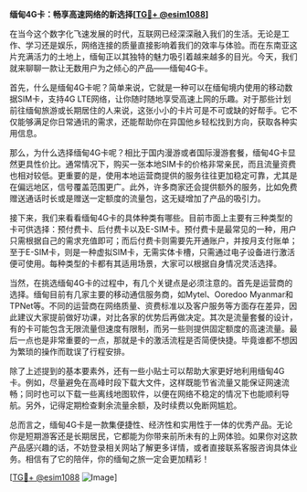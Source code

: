 **缅甸4G卡：畅享高速网络的新选择[[TG💪+ @esim1088](https://t.me/s/esim1088)]**

在当今这个数字化飞速发展的时代，互联网已经深深融入我们的生活。无论是工作、学习还是娱乐，网络连接的质量直接影响着我们的效率与体验。而在东南亚这片充满活力的土地上，缅甸正以其独特的魅力吸引着越来越多的目光。今天，我们就来聊聊一款让无数用户为之倾心的产品——缅甸4G卡。

首先，什么是缅甸4G卡呢？简单来说，它就是一种可以在缅甸境内使用的移动数据SIM卡，支持4G LTE网络，让你随时随地享受高速上网的乐趣。对于那些计划前往缅甸旅游或长期居住的人来说，这张小小的卡片可是不可或缺的好帮手。它不仅能够满足你日常通讯的需求，还能帮助你在异国他乡轻松找到方向，获取各种实用信息。

那么，为什么选择缅甸4G卡呢？相比于国内漫游或者国际漫游套餐，缅甸4G卡显然更具性价比。通常情况下，购买一张本地SIM卡的价格非常亲民，而且流量资费也相对较低。更重要的是，使用本地运营商提供的服务往往更加稳定可靠，尤其是在偏远地区，信号覆盖范围更广。此外，许多商家还会提供额外的服务，比如免费赠送通话时长或是赠送一定额度的流量包，这无疑增加了产品的吸引力。

接下来，我们来看看缅甸4G卡的具体种类有哪些。目前市面上主要有三种类型的卡可供选择：预付费卡、后付费卡以及E-SIM卡。预付费卡是最常见的一种，用户只需根据自己的需求充值即可；而后付费卡则需要先开通账户，并按月支付账单；至于E-SIM卡，则是一种虚拟SIM卡，无需实体卡槽，只需通过电子设备进行激活便可使用。每种类型的卡都有其适用场景，大家可以根据自身情况灵活选择。

当然，在挑选缅甸4G卡的过程中，有几个关键点是必须注意的。首先是运营商的选择。缅甸目前有几家主要的移动通信服务商，如Mytel、Ooredoo Myanmar和TPNet等。不同的运营商在网络质量、资费标准以及客户服务等方面存在差异，因此建议大家提前做好功课，对比各家的优势后再做决定。其次是流量套餐的设计，有的卡可能包含无限流量但速度有限制，而另一些则提供固定额度的高速流量。最后一点也是非常重要的一点，那就是卡的激活流程是否简便快捷。毕竟谁都不想因为繁琐的操作而耽误了行程安排。

除了上述提到的基本要素外，还有一些小贴士可以帮助大家更好地利用缅甸4G卡。例如，尽量避免在高峰时段下载大文件，这样既能节省流量又能保证网速流畅；同时也可以下载一些离线地图软件，以便在网络不稳定的情况下也能顺利导航。另外，记得定期检查剩余流量余额，及时续费以免断网尴尬。

总而言之，缅甸4G卡是一款集便捷性、经济性和实用性于一体的优秀产品。无论你是短期游客还是长期居民，它都能为你带来前所未有的上网体验。如果你对这款产品感兴趣的话，不妨登录相关网站了解更多详情，或者直接联系客服咨询具体业务。相信有了它的陪伴，你的缅甸之旅一定会更加精彩！

[[TG💪+ @esim1088](https://t.me/s/esim1088) ![Image](https://i.postimg.cc/4NQfJmqS/Snipaste-2025-05-13-00-14-12.png)]